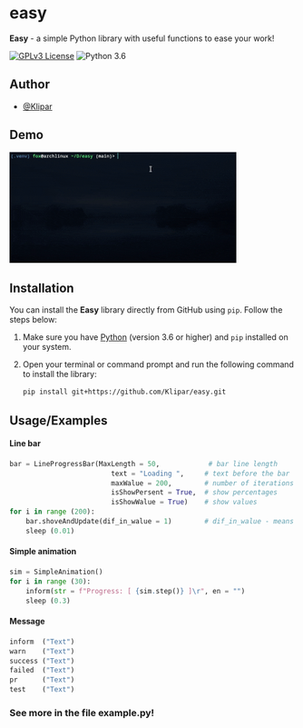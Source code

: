 
# easy

**Easy** - a simple Python library with useful functions to ease your work!

[![GPLv3 License](https://img.shields.io/badge/License-GPL%20v3-yellow.svg)](https://opensource.org/licenses/)
![Python 3.6](https://img.shields.io/badge/Python-3.6-blue?logo=python)

## Author

- [@Klipar](https://github.com/Klipar)

## Demo

![Demo of Easy library](media/demo.gif)
## Installation

You can install the **Easy** library directly from GitHub using `pip`. Follow the steps below:

1. Make sure you have [Python](https://www.python.org/downloads/) (version 3.6 or higher) and `pip` installed on your system.

2. Open your terminal or command prompt and run the following command to install the library:

   ```bash
   pip install git+https://github.com/Klipar/easy.git
## Usage/Examples
#### Line bar
```Python
bar = LineProgressBar(MaxLength = 50,            # bar line length
                         text = "Loading ",     # text before the bar
                         maxWalue = 200,        # number of iterations up to 100%
                         isShowPersent = True,  # show percentages
                         isShowWalue = True)    # show values 
for i in range (200):
    bar.shoveAndUpdate(dif_in_walue = 1)        # dif_in_walue - means the step size, standard = 1
    sleep (0.01)
```
#### Simple animation
```Python
sim = SimpleAnimation()
for i in range (30):
    inform(str = f"Progress: [ {sim.step()} ]\r", en = "")
    sleep (0.3)
```
#### Message
```Python
inform  ("Text")
warn    ("Text")
success ("Text")
failed  ("Text")
pr      ("Text")
test    ("Text")
```

### See more in the file **example.py**!
